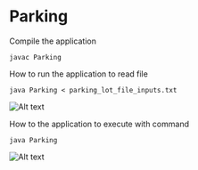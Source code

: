 # Parking
Compile the application
```
javac Parking
```
How to run the application to read file
```
java Parking < parking_lot_file_inputs.txt
```
![Alt text](asset/read_file.jpg?raw=true "Read from file")

How to the application to execute with command
```
java Parking
```
![Alt text](asset/read_command.jpg?raw=true "Execute command")
